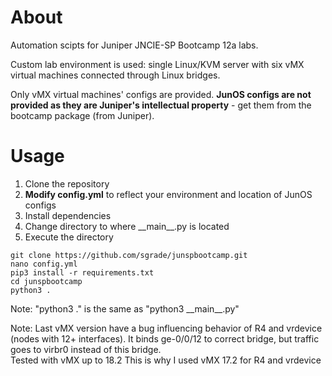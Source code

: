 # About

Automation scipts for Juniper JNCIE-SP Bootcamp 12a labs.


Custom lab environment is used: single Linux/KVM server with six vMX virtual machines connected through Linux bridges.
 
Only vMX virtual machines' configs are provided. __JunOS configs are not provided as they are Juniper's intellectual property__ - get them from the bootcamp package (from Juniper). 


# Usage

1. Clone the repository
2. __Modify config.yml__ to reflect your environment and location of JunOS configs
3. Install dependencies 
4. Change directory to where \_\_main__.py is located
5. Execute the directory

```
git clone https://github.com/sgrade/junspbootcamp.git
nano config.yml
pip3 install -r requirements.txt
cd junspbootcamp
python3 .
```

Note: "python3 ." is the same as "python3 \_\_main__.py" 

Note: Last vMX version have a bug influencing behavior of R4 and vrdevice (nodes with 12+ interfaces). 
It binds ge-0/0/12 to correct bridge, but traffic goes to virbr0 instead of this bridge.  
Tested with vMX up to 18.2
This is why I used vMX 17.2 for R4 and vrdevice
